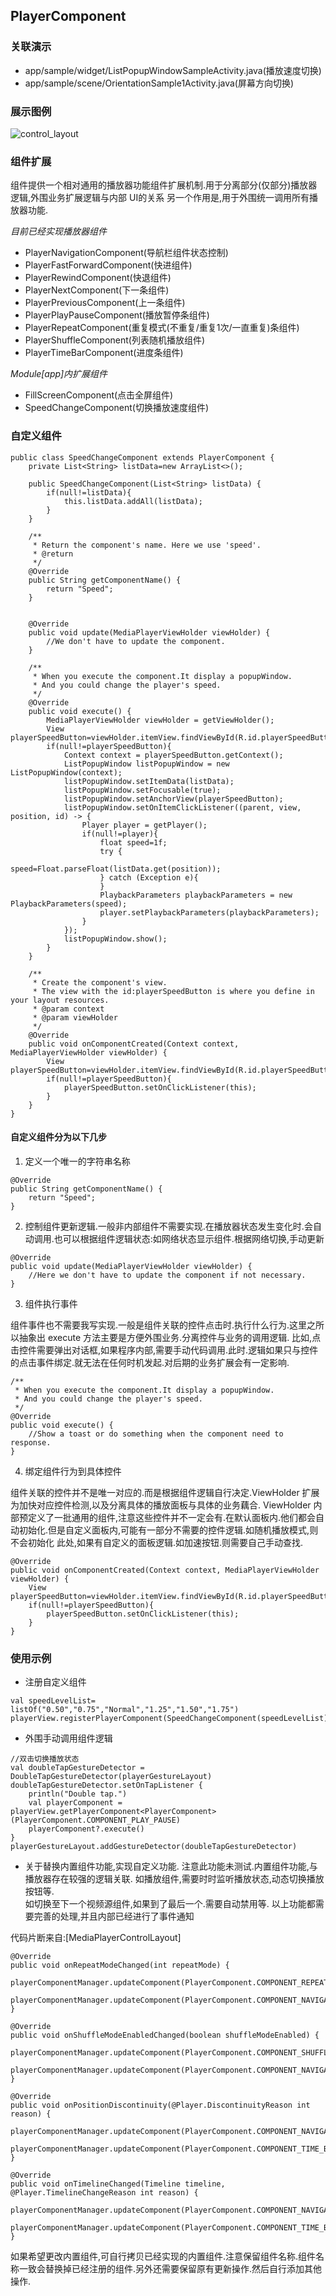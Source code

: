 ## PlayerComponent

### 关联演示
* app/sample/widget/ListPopupWindowSampleActivity.java(播放速度切换)
* app/sample/scene/OrientationSample1Activity.java(屏幕方向切换)

### 展示图例

![control_layout](https://github.com/momodae/LibraryResources/blob/master/ExoMediaPlayer/image/control_layout.gif?raw=true)

### 组件扩展

组件提供一个相对通用的播放器功能组件扩展机制.用于分离部分(仅部分)播放器逻辑,外围业务扩展逻辑与内部 UI的关系
另一个作用是,用于外围统一调用所有播放器功能.

*目前已经实现播放器组件*

* PlayerNavigationComponent(导航栏组件状态控制)
* PlayerFastForwardComponent(快进组件)
* PlayerRewindComponent(快退组件)
* PlayerNextComponent(下一条组件)
* PlayerPreviousComponent(上一条组件)
* PlayerPlayPauseComponent(播放暂停条组件)
* PlayerRepeatComponent(重复模式(不重复/重复1次/一直重复)条组件)
* PlayerShuffleComponent(列表随机播放组件)
* PlayerTimeBarComponent(进度条组件)

*Module[app]内扩展组件*

* FillScreenComponent(点击全屏组件)
* SpeedChangeComponent(切换播放速度组件)


### 自定义组件

```
public class SpeedChangeComponent extends PlayerComponent {
    private List<String> listData=new ArrayList<>();

    public SpeedChangeComponent(List<String> listData) {
        if(null!=listData){
            this.listData.addAll(listData);
        }
    }

    /**
     * Return the component's name. Here we use 'speed'.
     * @return
     */
    @Override
    public String getComponentName() {
        return "Speed";
    }


    @Override
    public void update(MediaPlayerViewHolder viewHolder) {
        //We don't have to update the component.
    }

    /**
     * When you execute the component.It display a popupWindow.
     * And you could change the player's speed.
     */
    @Override
    public void execute() {
        MediaPlayerViewHolder viewHolder = getViewHolder();
        View playerSpeedButton=viewHolder.itemView.findViewById(R.id.playerSpeedButton);
        if(null!=playerSpeedButton){
            Context context = playerSpeedButton.getContext();
            ListPopupWindow listPopupWindow = new ListPopupWindow(context);
            listPopupWindow.setItemData(listData);
            listPopupWindow.setFocusable(true);
            listPopupWindow.setAnchorView(playerSpeedButton);
            listPopupWindow.setOnItemClickListener((parent, view, position, id) -> {
                Player player = getPlayer();
                if(null!=player){
                    float speed=1f;
                    try {
                        speed=Float.parseFloat(listData.get(position));
                    } catch (Exception e){
                    }
                    PlaybackParameters playbackParameters = new PlaybackParameters(speed);
                    player.setPlaybackParameters(playbackParameters);
                }
            });
            listPopupWindow.show();
        }
    }

    /**
     * Create the component's view.
     * The view with the id:playerSpeedButton is where you define in your layout resources.
     * @param context
     * @param viewHolder
     */
    @Override
    public void onComponentCreated(Context context, MediaPlayerViewHolder viewHolder) {
        View playerSpeedButton=viewHolder.itemView.findViewById(R.id.playerSpeedButton);
        if(null!=playerSpeedButton){
            playerSpeedButton.setOnClickListener(this);
        }
    }
}

```

#### 自定义组件分为以下几步
1. 定义一个唯一的字符串名称

```
@Override
public String getComponentName() {
    return "Speed";
}

```

2. 控制组件更新逻辑.一般非内部组件不需要实现.在播放器状态发生变化时.会自动调用.也可以根据组件逻辑状态:如网络状态显示组件.根据网络切换,手动更新

```
@Override
public void update(MediaPlayerViewHolder viewHolder) {
    //Here we don't have to update the component if not necessary.
}
```

3. 组件执行事件

组件事件也不需要我写实现.一般是组件关联的控件点击时.执行什么行为.这里之所以抽象出 execute 方法主要是方便外围业务.分离控件与业务的调用逻辑.
比如,点击控件需要弹出对话框,如果程序内部,需要手动代码调用.此时.逻辑如果只与控件的点击事件绑定.就无法在任何时机发起.对后期的业务扩展会有一定影响.

```
/**
 * When you execute the component.It display a popupWindow.
 * And you could change the player's speed.
 */
@Override
public void execute() {
    //Show a toast or do something when the component need to response.
}
```

4. 绑定组件行为到具体控件

组件关联的控件并不是唯一对应的.而是根据组件逻辑自行决定.ViewHolder 扩展为加快对应控件检测,以及分离具体的播放面板与具体的业务藕合.
ViewHolder 内部预定义了一批通用的组件,注意这些控件并不一定会有.在默认面板内.他们都会自动初始化.但是自定义面板内,可能有一部分不需要的控件逻辑.如随机播放模式,则不会初始化
此处,如果有自定义的面板逻辑.如加速按钮.则需要自己手动查找.

```
@Override
public void onComponentCreated(Context context, MediaPlayerViewHolder viewHolder) {
    View playerSpeedButton=viewHolder.itemView.findViewById(R.id.playerSpeedButton);
    if(null!=playerSpeedButton){
        playerSpeedButton.setOnClickListener(this);
    }
}
```

### 使用示例

* 注册自定义组件
```
val speedLevelList= listOf("0.50","0.75","Normal","1.25","1.50","1.75")
playerView.registerPlayerComponent(SpeedChangeComponent(speedLevelList))
```


* 外围手动调用组件逻辑

```
//双击切换播放状态
val doubleTapGestureDetector = DoubleTapGestureDetector(playerGestureLayout)
doubleTapGestureDetector.setOnTapListener {
    println("Double tap.")
    val playerComponent = playerView.getPlayerComponent<PlayerComponent>(PlayerComponent.COMPONENT_PLAY_PAUSE)
    playerComponent?.execute()
}
playerGestureLayout.addGestureDetector(doubleTapGestureDetector)
```


* 关于替换内置组件功能,实现自定义功能.
注意此功能未测试.内置组件功能,与播放器存在较强的逻辑关联. 如播放组件,需要时时监听播放状态,动态切换播放按钮等.<br>
如切换至下一个视频源组件,如果到了最后一个.需要自动禁用等. 以上功能都需要完善的处理,并且内部已经进行了事件通知<br>

代码片断来自:[MediaPlayerControlLayout]
```
@Override
public void onRepeatModeChanged(int repeatMode) {
    playerComponentManager.updateComponent(PlayerComponent.COMPONENT_REPEAT,viewHolder);
    playerComponentManager.updateComponent(PlayerComponent.COMPONENT_NAVIGATION,viewHolder);
}

@Override
public void onShuffleModeEnabledChanged(boolean shuffleModeEnabled) {
    playerComponentManager.updateComponent(PlayerComponent.COMPONENT_SHUFFLE,viewHolder);
    playerComponentManager.updateComponent(PlayerComponent.COMPONENT_NAVIGATION,viewHolder);
}

@Override
public void onPositionDiscontinuity(@Player.DiscontinuityReason int reason) {
    playerComponentManager.updateComponent(PlayerComponent.COMPONENT_NAVIGATION,viewHolder);
    playerComponentManager.updateComponent(PlayerComponent.COMPONENT_TIME_BAR,viewHolder);
}

@Override
public void onTimelineChanged(Timeline timeline, @Player.TimelineChangeReason int reason) {
    playerComponentManager.updateComponent(PlayerComponent.COMPONENT_NAVIGATION,viewHolder);
    playerComponentManager.updateComponent(PlayerComponent.COMPONENT_TIME_BAR,viewHolder);
}
```

如果希望更改内置组件,可自行拷贝已经实现的内置组件.注意保留组件名称.组件名称一致会替换掉已经注册的组件.另外还需要保留原有更新操作.然后自行添加其他操作.

